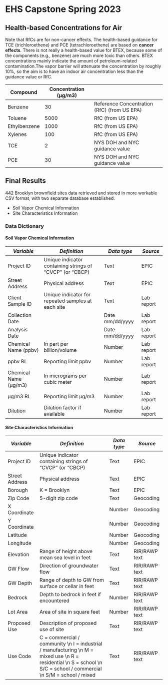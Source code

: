 # EHS Capstone Spring 2023

## Health-based Concentrations for Air

Note that RfCs are for non-cancer effects. The health-based guidance for TCE (trichloroethene) and PCE (tetrachloroethene) are based on **cancer effects**. There is not really a health-based value for BTEX, because some of the components (e.g., benzene) are much more toxic than others. BTEX concentrations mainly indicate the amount of petroleum-related contamination.The vapor barrier will attenuate the concentration by roughly 10%, so the aim is to have an indoor air concentration less than the guidance value or RfC.

| Compound     | Concentration (μg/m3) |                                             |
|--------------|-----------------------|---------------------------------------------|
| Benzene      | 30                    | Reference Concentration (RfC) (from US EPA) |
| Toluene      | 5000                  | RfC (from US EPA)                           |
| Ethylbenzene | 1000                  | RfC (from US EPA)                           |
| Xylenes      | 100                   | RfC (from US EPA)                           |
| TCE          | 2                     | NYS DOH and NYC guidance value              |
| PCE          | 30                    | NYS DOH and NYC guidance value              |


## Final Results

442 Brooklyn brownfield sites data retrieved and stored in more workable CSV format, with two separate database established.  

*   Soil Vapor Chemical Information  
*   Site Characteristics Information  


### Data Dictionary

#### Soil Vapor Chemical Information

| _Variable_ | _Definition_ | _Data type_ | _Source_ |
|--------------|-----------------------|---------------------------------------------|---------------------------------------------|
| Project ID | Unique indicator containing strings of “CVCP” (or “CBCP) | Text | EPIC |
| Street Address | Physical address | Text | EPIC |
| Client Sample ID | Unique indicator for repeated samples at each site | Text | Lab report |
| Collection Date |  | Date mm/dd/yyyy | Lab report |
| Analysis Date |  | Date mm/dd/yyyy | Lab report |
| Chemical Name (ppbv) | In part per billion/volume | Number | Lab report |
| ppbv RL | Reporting limit ppbv | Number | Lab report |
| Chemical Name (µg/m3) | In micrograms per cubic meter | Number | Lab report |
| µg/m3 RL | Reporting limit µg/m3 | Number | Lab report |
| Dilution | Dilution factor if available | Number | Lab report |


#### Site Characteristics Information

| _Variable_ | _Definition_ | _Data type_ | _Source_ |
|--------------|-----------------------|---------------------------------------------|---------------------------------------------|
| Project ID | Unique indicator containing strings of “CVCP” (or “CBCP) | Text | EPIC |
| Street Address | Physical address | Text | EPIC |
| Borough | K = Brooklyn | Text | EPIC |
| Zip Code | 5-digit zip code | Text | Geocoding |
| X Coordinate |  | Number | Geocoding |
| Y Coordinate |  | Number | Geocoding |
| Latitude |  | Number | Geocoding |
| Longitude |  | Number | Geocoding |
| Elevation | Range of height above mean sea level in feet | Text | RIR/RAWP text |
| GW Flow | Direction of groundwater flow | Text | RIR/RAWP text |
| GW Depth | Range of depth to GW from surface or cellar in feet | Text | RIR/RAWP text |
| Bedrock | Depth to bedrock in feet if encountered | Number | RIR/RAWP text |
| Lot Area | Area of site in square feet | Number | RIR/RAWP text |
| Proposed Use | Description of proposed use of site | Text | RIR/RAWP text |
| Use Code | C = commercial / community \n I = industrial / manufacturing \n M = mixed use \n R = residential \n S = school \n S/C = school / commercial \n S/M = school / mixed | Text | RIR/RAWP text |

